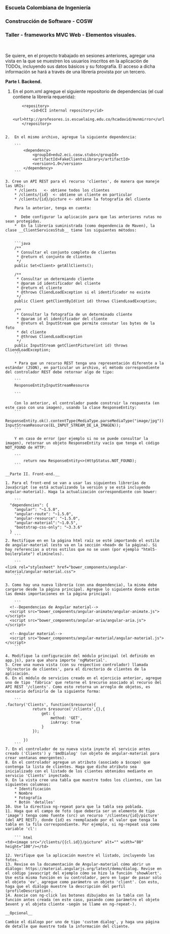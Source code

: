 ### Escuela Colombiana de Ingeniería

### Construcción de Software - COSW

### Taller - frameworks MVC Web - Elementos visuales.

 

Se quiere, en el proyecto trabajado en sesiones anteriores, agregar una vista en
la que se muestren los usuarios inscritos en la aplicación de TODOs, incluyendo
sus datos básicos y su fotografía. El acceso a dicha información se hará a
través de una librería provista por un tercero.

__Parte I. Backend.__

1.  En el pom.xml agregue el siguiente repositorio de dependencias (el cual contiene la librería requerida):

	```
        <repository>
            <id>ECI internal repository</id>
            <url>http://profesores.is.escuelaing.edu.co/hcadavid/mvnmirror</url>
        </repository>
```

2.  En el mismo archivo, agregue la siguiente dependencia:

	```
        <dependency>
            <groupId>edu2.eci.cosw.stubs</groupId>
            <artifactId>FakeClientsLibrary</artifactId>
            <version>1.0</version>            
        </dependency>  
	```
 
3. Cree un API REST para el recurso 'clientes', de manera que maneje las URIs:
	* /clients   <- obtiene todos los clientes
	* /clients/{id}  <- obtiene un cliente en particular
	* /clients/{id}/picture <- obtiene la fotografía del cliente

	Para lo anterior, tenga en cuenta:
	
	*  Debe configurar la aplicación para que las anteriores rutas no sean protegidas.
	*  En la librería suministrada (como dependencia de Maven), la clase __ClientServicesStub__ tiene los siguientes métodos:


	```java
	/**
     * Consultar el conjunto completo de clientes
     * @return el conjunto de clientes
     */
    public Set<Client> getAllClients();
    
    /**
     * Consultar un determiando cliente
     * @param id identificador del cliente
     * @return el cliente
     * @throws CliendLoadException si el identificador no existe
     */
    public Client getClientById(int id) throws CliendLoadException; 
    
    /**
     * Consultar la fotografía de un determinado cliente
     * @param id el identificador del cliente
     * @return el InputStream que permite consutar los bytes de la foto
     * del cliente
     * @throws CliendLoadException 
     */
    public InputStream getClientPicture(int id) throws CliendLoadException;
	```

	* Para que un recurso REST tenga una representación diferente a la estándar (JSON), en particular un archivo, el método correspondiente del controlador REST debe retornar algo de tipo:

	```
	ResponseEntityInputStreamResource
	
	```

	Con lo anterior, el controlador puede construir la respuesta (en este caso con una imagen), usando la clase ResponseEntity:	
	```		
		ResponseEntity.ok().contentType(MediaType.parseMediaType("image/jpg")).body(new 	InputStreamResource(EL_INPUT_STREAM_DE_LA_IMAGEN));
	```
	
	Y en caso de error (por ejemplo si no se puede consultar la imagen), retornar un objeto ResponseEntity vacío que tenga el código NOT_FOUND de HTTP:
	
	```				
		return new ResponseEntity<>(HttpStatus.NOT_FOUND);
	```		

__Parte II. Front-end.__

1. Para el front-end se van a usar las siguientes librerías de JavaScript (se está actualizando la versión y se está incluyendo angular-material). Haga la actualización correspondiente con bower:

	```	
  "dependencies": {
    "angular": "~1.5.0",
    "angular-route": "~1.5.0",
    "angular-resource": "~1.5.0",
    "angular-material":"~1.0.5",
    "bootstrap-css-only": "~3.3.6"
  }
	```	
2. Rectifique en en la página html raíz se esté importando el estilo de angular-material (esto va en la sección <head> de la página). Si hay referencias a otros estilos que no se usen (por ejemplo "html5-boilerplate") elimínelos). 

	```	
<link rel="stylesheet" href="bower_components/angular-material/angular-material.css">
	```	

3. Como hay una nueva librería (con una dependencia), la misma debe cargarse desde la página principal. Agregue lo siguiente donde están las demás importaciones en la página principal:

	```	
  <!--Dependencias de Angular material-->  
  <script src="bower_components/angular-animate/angular-animate.js"></script>
  <script src="bower_components/angular-aria/angular-aria.js"></script>

  <!--Angular material-->
  <script src="bower_components/angular-material/angular-material.js"></script>	
	```	

4. Modifique la configuración del módulo principal (el definido en app.js), para que ahora importe 'ngMaterial'.
5. Cree una nueva vista (con su respectivo controlador) llamada 'Directorio de clientes', para el directorio de clientes de la aplicación.
6. En el módulo de servicios creado en el ejercicio anterior, agregue uno de tipo 'fábrica' que retorne el $recurso asociado al recurso del API REST '/clients'. Como esto retorna un arreglo de objetos, es necesario definirlo de la siguiente forma:

	```	
.factory('Clients', function($resource){
            return $resource('/clients',{},{
                get: {
                    method: 'GET',
                    isArray: true               
                }
            });
        
        })
	```	
7. En el controlador de su nueva vista inyecte el servicio antes creado ('Clients') y '$mdDialog' (un objeto de angular-material para crear ventanas emergentes).
8. En el controlador agregue un atributo (asociado a $scope) que contenga la lista de clientes. Haga que dicho atributo sea inicializado con el listado de los clientes obtenidos mediante en servicio 'Clients' inyectado.
9. En la vista cree una tabla que muestre todos los clientes, con las siguientes columnas:
	* Identificación
	* Nombre
	* Fotografía
	* Botón 'detalles'
10. Use la directiva ng-repeat para que la tabla sea poblada.
11. Haga que el campo de foto (que debería ser un elemento de tipo 'image') tenga como fuente (src) un recurso '/clientes/{id}/picture' (del API REST), donde {id} es reemplazado por el valor que tenga la tabla en la fila correspondiente. Por ejemplo, si ng-repeat usa como variable 'cl':

	```	html
<td><image src="/clients/{{cl.id}}/picture" alt="" width="80" height="100"/></td>
	```	
12. Verifique que la aplicación muestre el listado, incluyendo las fotos.
13. Revise en la documentación de Angular-material cómo abrir un diálogo: https://material.angularjs.org/latest/demo/dialog. Revise en el código javascript del ejemplo cómo se hizo la función 'showAlert'. Use esta misma función en su controlador, pero en lugar de pasar sólo el objeto 'ev', agregue como parámetro un objeto 'client'. Con esto, haga que el diálogo muestre la descripción del perfil (profileDescription).
14. Asocie con ng-click los botones dibujados en la tabla con la función antes creada (en este caso, pasando como parámetro el objeto $event y el objeto cliente -según se llame en ng-repeat-).

__Opcional__

Cambie el diálogo por uno de tipo 'custom dialog', y haga una página de detalle que muestre toda la información del cliente.
